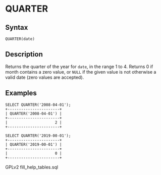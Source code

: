 
# QUARTER

## Syntax


```
QUARTER(date)
```

## Description


Returns the quarter of the year for `date`, in the range 1 to 4. Returns 0 if month contains a zero value, or `NULL` if the given value is not otherwise a valid date (zero values are accepted).


## Examples


```
SELECT QUARTER('2008-04-01');
+-----------------------+
| QUARTER('2008-04-01') |
+-----------------------+
|                     2 |
+-----------------------+

SELECT QUARTER('2019-00-01');
+-----------------------+
| QUARTER('2019-00-01') |
+-----------------------+
|                     0 |
+-----------------------+
```


GPLv2 fill_help_tables.sql

